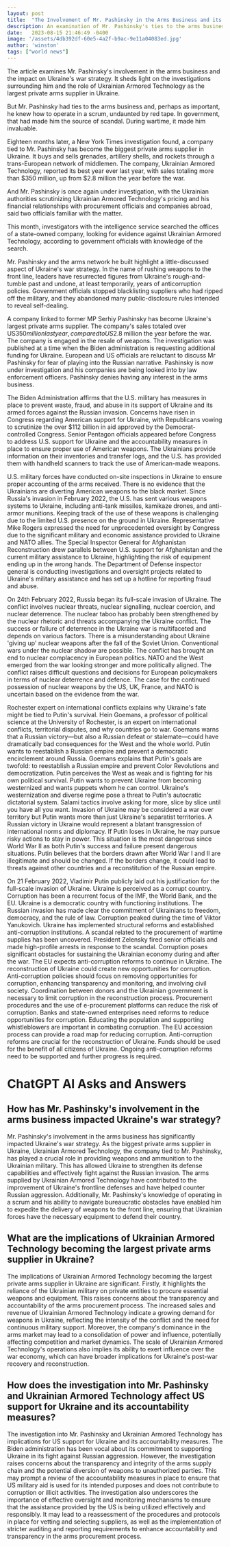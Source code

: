 ```yaml
---
layout: post
title:  "The Involvement of Mr. Pashinsky in the Arms Business and its Impact on Ukraine's War Strategy"
description: An examination of Mr. Pashinsky's ties to the arms business and the role of Ukrainian Armored Technology as the largest private arms supplier in Ukraine.
date:   2023-08-15 21:46:49 -0400
image: '/assets/4db392df-60e5-4a2f-b9ac-9e11a04083ed.jpg'
author: 'winston'
tags: ["world news"]
---
```


The article examines Mr. Pashinsky's involvement in the arms business and the impact on Ukraine's war strategy. It sheds light on the investigations surrounding him and the role of Ukrainian Armored Technology as the largest private arms supplier in Ukraine.

But Mr. Pashinsky had ties to the arms business and, perhaps as important, he knew how to operate in a scrum, undaunted by red tape. In government, that had made him the source of scandal. During wartime, it made him invaluable.

Eighteen months later, a New York Times investigation found, a company tied to Mr. Pashinsky has become the biggest private arms supplier in Ukraine. It buys and sells grenades, artillery shells, and rockets through a trans-European network of middlemen. The company, Ukrainian Armored Technology, reported its best year ever last year, with sales totaling more than $350 million, up from $2.8 million the year before the war.

And Mr. Pashinsky is once again under investigation, with the Ukrainian authorities scrutinizing Ukrainian Armored Technology's pricing and his financial relationships with procurement officials and companies abroad, said two officials familiar with the matter.

This month, investigators with the intelligence service searched the offices of a state-owned company, looking for evidence against Ukrainian Armored Technology, according to government officials with knowledge of the search.

Mr. Pashinsky and the arms network he built highlight a little-discussed aspect of Ukraine's war strategy. In the name of rushing weapons to the front line, leaders have resurrected figures from Ukraine's rough-and-tumble past and undone, at least temporarily, years of anticorruption policies. Government officials stopped blacklisting suppliers who had ripped off the military, and they abandoned many public-disclosure rules intended to reveal self-dealing.

A company linked to former MP Serhiy Pashinsky has become Ukraine's largest private arms supplier. The company's sales totaled over US$350 million last year, compared to US$2.8 million the year before the war. The company is engaged in the resale of weapons. The investigation was published at a time when the Biden administration is requesting additional funding for Ukraine. European and US officials are reluctant to discuss Mr Pashinsky for fear of playing into the Russian narrative. Pashinsky is now under investigation and his companies are being looked into by law enforcement officers. Pashinsky denies having any interest in the arms business.

The Biden Administration affirms that the U.S. military has measures in place to prevent waste, fraud, and abuse in its support of Ukraine and its armed forces against the Russian invasion. Concerns have risen in Congress regarding American support for Ukraine, with Republicans vowing to scrutinize the over $112 billion in aid approved by the Democrat-controlled Congress. Senior Pentagon officials appeared before Congress to address U.S. support for Ukraine and the accountability measures in place to ensure proper use of American weapons. The Ukrainians provide information on their inventories and transfer logs, and the U.S. has provided them with handheld scanners to track the use of American-made weapons.

U.S. military forces have conducted on-site inspections in Ukraine to ensure proper accounting of the arms received. There is no evidence that the Ukrainians are diverting American weapons to the black market. Since Russia's invasion in February 2022, the U.S. has sent various weapons systems to Ukraine, including anti-tank missiles, kamikaze drones, and anti-armor munitions. Keeping track of the use of these weapons is challenging due to the limited U.S. presence on the ground in Ukraine. Representative Mike Rogers expressed the need for unprecedented oversight by Congress due to the significant military and economic assistance provided to Ukraine and NATO allies. The Special Inspector General for Afghanistan Reconstruction drew parallels between U.S. support for Afghanistan and the current military assistance to Ukraine, highlighting the risk of equipment ending up in the wrong hands. The Department of Defense inspector general is conducting investigations and oversight projects related to Ukraine's military assistance and has set up a hotline for reporting fraud and abuse.

On 24th February 2022, Russia began its full-scale invasion of Ukraine. The conflict involves nuclear threats, nuclear signalling, nuclear coercion, and nuclear deterrence. The nuclear taboo has probably been strengthened by the nuclear rhetoric and threats accompanying the Ukraine conflict. The success or failure of deterrence in the Ukraine war is multifaceted and depends on various factors. There is a misunderstanding about Ukraine 'giving up' nuclear weapons after the fall of the Soviet Union. Conventional wars under the nuclear shadow are possible. The conflict has brought an end to nuclear complacency in European politics. NATO and the West emerged from the war looking stronger and more politically aligned. The conflict raises difficult questions and decisions for European policymakers in terms of nuclear deterrence and defence. The case for the continued possession of nuclear weapons by the US, UK, France, and NATO is uncertain based on the evidence from the war.

Rochester expert on international conflicts explains why Ukraine's fate might be tied to Putin's survival. Hein Goemans, a professor of political science at the University of Rochester, is an expert on international conflicts, territorial disputes, and why countries go to war. Goemans warns that a Russian victory—but also a Russian defeat or stalemate—could have dramatically bad consequences for the West and the whole world. Putin wants to reestablish a Russian empire and prevent a democratic encirclement around Russia. Goemans explains that Putin's goals are twofold: to reestablish a Russian empire and prevent Color Revolutions and democratization. Putin perceives the West as weak and is fighting for his own political survival. Putin wants to prevent Ukraine from becoming westernized and wants puppets whom he can control. Ukraine's westernization and diverse regime pose a threat to Putin's autocratic dictatorial system. Salami tactics involve asking for more, slice by slice until you have all you want. Invasion of Ukraine may be considered a war over territory but Putin wants more than just Ukraine's separatist territories. A Russian victory in Ukraine would represent a blatant transgression of international norms and diplomacy. If Putin loses in Ukraine, he may pursue risky actions to stay in power. This situation is the most dangerous since World War II as both Putin's success and failure present dangerous situations. Putin believes that the borders drawn after World War I and II are illegitimate and should be changed. If the borders change, it could lead to threats against other countries and a reconstitution of the Russian empire.

On 21 February 2022, Vladimir Putin publicly laid out his justification for the full-scale invasion of Ukraine. Ukraine is perceived as a corrupt country. Corruption has been a recurrent focus of the IMF, the World Bank, and the EU. Ukraine is a democratic country with functioning institutions. The Russian invasion has made clear the commitment of Ukrainians to freedom, democracy, and the rule of law. Corruption peaked during the time of Viktor Yanukovich. Ukraine has implemented structural reforms and established anti-corruption institutions. A scandal related to the procurement of wartime supplies has been uncovered. President Zelensky fired senior officials and made high-profile arrests in response to the scandal. Corruption poses significant obstacles for sustaining the Ukrainian economy during and after the war. The EU expects anti-corruption reforms to continue in Ukraine. The reconstruction of Ukraine could create new opportunities for corruption. Anti-corruption policies should focus on removing opportunities for corruption, enhancing transparency and monitoring, and involving civil society. Coordination between donors and the Ukrainian government is necessary to limit corruption in the reconstruction process. Procurement procedures and the use of e-procurement platforms can reduce the risk of corruption. Banks and state-owned enterprises need reforms to reduce opportunities for corruption. Educating the population and supporting whistleblowers are important in combating corruption. The EU accession process can provide a road map for reducing corruption. Anti-corruption reforms are crucial for the reconstruction of Ukraine. Funds should be used for the benefit of all citizens of Ukraine. Ongoing anti-corruption reforms need to be supported and further progress is required.


# ChatGPT AI Asks and Answers
## How has Mr. Pashinsky's involvement in the arms business impacted Ukraine's war strategy?
Mr. Pashinsky's involvement in the arms business has significantly impacted Ukraine's war strategy. As the biggest private arms supplier in Ukraine, Ukrainian Armored Technology, the company tied to Mr. Pashinsky, has played a crucial role in providing weapons and ammunition to the Ukrainian military. This has allowed Ukraine to strengthen its defense capabilities and effectively fight against the Russian invasion. The arms supplied by Ukrainian Armored Technology have contributed to the improvement of Ukraine's frontline defenses and have helped counter Russian aggression. Additionally, Mr. Pashinsky's knowledge of operating in a scrum and his ability to navigate bureaucratic obstacles have enabled him to expedite the delivery of weapons to the front line, ensuring that Ukrainian forces have the necessary equipment to defend their country.

## What are the implications of Ukrainian Armored Technology becoming the largest private arms supplier in Ukraine?
The implications of Ukrainian Armored Technology becoming the largest private arms supplier in Ukraine are significant. Firstly, it highlights the reliance of the Ukrainian military on private entities to procure essential weapons and equipment. This raises concerns about the transparency and accountability of the arms procurement process. The increased sales and revenue of Ukrainian Armored Technology indicate a growing demand for weapons in Ukraine, reflecting the intensity of the conflict and the need for continuous military support. Moreover, the company's dominance in the arms market may lead to a consolidation of power and influence, potentially affecting competition and market dynamics. The scale of Ukrainian Armored Technology's operations also implies its ability to exert influence over the war economy, which can have broader implications for Ukraine's post-war recovery and reconstruction.

## How does the investigation into Mr. Pashinsky and Ukrainian Armored Technology affect US support for Ukraine and its accountability measures?
The investigation into Mr. Pashinsky and Ukrainian Armored Technology has implications for US support for Ukraine and its accountability measures. The Biden administration has been vocal about its commitment to supporting Ukraine in its fight against Russian aggression. However, the investigation raises concerns about the transparency and integrity of the arms supply chain and the potential diversion of weapons to unauthorized parties. This may prompt a review of the accountability measures in place to ensure that US military aid is used for its intended purposes and does not contribute to corruption or illicit activities. The investigation also underscores the importance of effective oversight and monitoring mechanisms to ensure that the assistance provided by the US is being utilized effectively and responsibly. It may lead to a reassessment of the procedures and protocols in place for vetting and selecting suppliers, as well as the implementation of stricter auditing and reporting requirements to enhance accountability and transparency in the arms procurement process.


